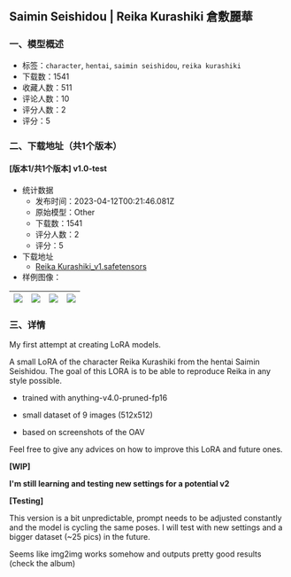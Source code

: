 ## Saimin Seishidou | Reika Kurashiki 倉敷麗華
### 一、模型概述

- 标签：`character`, `hentai`, `saimin seishidou`, `reika kurashiki`
- 下载数：1541
- 收藏人数：511
- 评论人数：10
- 评分人数：2
- 评分：5

### 二、下载地址（共1个版本）

#### [版本1/共1个版本] v1.0-test

- 统计数据
  - 发布时间：2023-04-12T00:21:46.081Z
  - 原始模型：Other
  - 下载数：1541
  - 评分人数：2
  - 评分：5
- 下载地址
  - [Reika Kurashiki_v1.safetensors](https://civitai.com/api/download/models/43178)
- 样例图像：

| <img src="https://image.civitai.com/xG1nkqKTMzGDvpLrqFT7WA/e1638d8e-1481-45b7-0ad1-ff59c37b5d00/width=450/521218.jpeg" /> | <img src="https://image.civitai.com/xG1nkqKTMzGDvpLrqFT7WA/1f7efe29-dddd-4d18-b6d8-817dd8b51f00/width=450/521669.jpeg" /> | <img src="https://image.civitai.com/xG1nkqKTMzGDvpLrqFT7WA/61658842-3a3f-4cbe-4eed-b3bb1801a300/width=450/473421.jpeg" /> | <img src="https://image.civitai.com/xG1nkqKTMzGDvpLrqFT7WA/9f27fb88-b1fb-409a-1867-36ed3420c100/width=450/473542.jpeg" /> |
| ---- | ---- | ---- | ---- |


### 三、详情
<p>My first attempt at creating LoRA models.</p><p>A small LoRA of the character Reika Kurashiki from the hentai Saimin Seishidou. The goal of this LORA is to be able to reproduce Reika in any style possible.</p><p></p><ul><li><p>trained with anything-v4.0-pruned-fp16</p></li><li><p>small dataset of 9 images (512x512)</p></li><li><p>based on screenshots of the OAV</p><p></p></li></ul><p>Feel free to give any advices on how to improve this LoRA and future ones.</p><p></p><p><strong>[WIP]</strong></p><p><strong>I'm still learning and testing new settings for a potential v2</strong></p><p></p><p><strong>[Testing]</strong></p><p>This version is a bit unpredictable, prompt needs to be adjusted constantly and the model is cycling the same poses. I will test with new settings and a bigger dataset (~25 pics) in the future.</p><p>Seems like img2img works somehow and outputs pretty good results (check the album)</p>